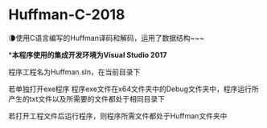 # Huffman-C-2018

:waning_crescent_moon:使用C语言编写的Huffman译码和解码，运用了数据结构~~~

*****本程序使用的集成开发环境为Visual Studio 2017****

程序工程名为Huffman.sln，在当前目录下


若单独打开exe程序
程序exe文件在x64文件夹中的Debug文件夹中，程序运行所产生的txt文件以及所需要的文件都处于相同目录下


若打开工程文件后运行程序，则程序所需文件都处于Huffman文件夹中
